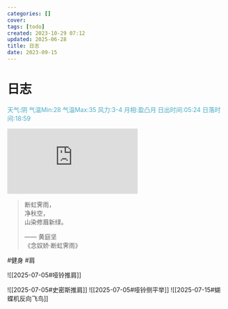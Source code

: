 ```yaml
---
categories: []
cover: 
tags: [todo]
created: 2023-10-29 07:12
updated: 2025-06-28
title: 日志
date: 2023-09-15
---
```

# 日志


<font color="#4bacc6">天气:阴  气温Min:28  气温Max:35  风力:3-4  月相:盈凸月  日出时间:05:24  日落时间:18:59</font>

![Bing 每次随机图](https://bing.img.run/rand.php)

> 断虹霁雨，  
> 净秋空，  
> 山染修眉新绿。  
> 
> —— 黄庭坚  
> 《念奴娇·断虹霁雨》


#健身  #肩 

![[2025-07-05#哑铃推肩]]

![[2025-07-05#史密斯推肩]]
![[2025-07-05#哑铃侧平举]]
![[2025-07-15#蝴蝶机反向飞鸟]]
